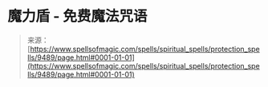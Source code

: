 <!--yml

category: 未分类

date: 2024-06-12 18:45:47

-->

# 魔力盾 - 免费魔法咒语

> 来源：[https://www.spellsofmagic.com/spells/spiritual_spells/protection_spells/9489/page.html#0001-01-01](https://www.spellsofmagic.com/spells/spiritual_spells/protection_spells/9489/page.html#0001-01-01)
